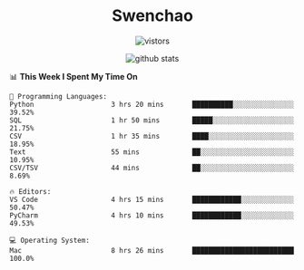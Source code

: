 <h1 align="center">Swenchao</h3>

<p align="center">
  <img src="https://visitor-badge.glitch.me/badge?page_id=Swenchao" alt="vistors" />
</p>

<p align="center">
  <img src="https://github-readme-stats.vercel.app/api?username=Swenchao&count_private=true&show_icons=true&theme=vue-dark&hide_title=true" alt="github stats" />
</p>

<!--START_SECTION:waka-->
📊 **This Week I Spent My Time On** 

```text
💬 Programming Languages: 
Python                   3 hrs 20 mins       ██████████░░░░░░░░░░░░░░░   39.52% 
SQL                      1 hr 50 mins        █████░░░░░░░░░░░░░░░░░░░░   21.75% 
CSV                      1 hr 35 mins        ████░░░░░░░░░░░░░░░░░░░░░   18.95% 
Text                     55 mins             ██░░░░░░░░░░░░░░░░░░░░░░░   10.95% 
CSV/TSV                  44 mins             ██░░░░░░░░░░░░░░░░░░░░░░░   8.69%

🔥 Editors: 
VS Code                  4 hrs 15 mins       ████████████░░░░░░░░░░░░░   50.47% 
PyCharm                  4 hrs 10 mins       ████████████░░░░░░░░░░░░░   49.53%

💻 Operating System: 
Mac                      8 hrs 26 mins       █████████████████████████   100.0%

```


<!--END_SECTION:waka-->

